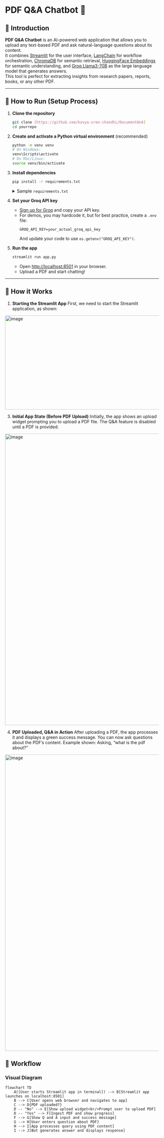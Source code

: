 # PDF Q&A Chatbot 🤖

## 📖 Introduction

**PDF Q&A Chatbot** is an AI-powered web application that allows you to upload any text-based PDF and ask natural-language questions about its content.  
It combines [Streamlit](https://streamlit.io/) for the user interface, [LangChain](https://www.langchain.com/) for workflow orchestration, [ChromaDB](https://www.trychroma.com/) for semantic retrieval, [HuggingFace Embeddings](https://huggingface.co/sentence-transformers/all-MiniLM-L6-v2) for semantic understanding, and [Groq Llama3-70B](https://groq.com/) as the large language model that generates answers.  
This tool is perfect for extracting insights from research papers, reports, books, or any other PDF.

---

## 🚀 How to Run (Setup Process)

1. **Clone the repository**
    ```bash
    git clone [https://github.com/kavya-sree-chandhi/DocumentQnA]
    cd yourrepo
    ```

2. **Create and activate a Python virtual environment** (recommended)
    ```bash
    python -m venv venv
    # On Windows:
    venv\Scripts\activate
    # On Mac/Linux:
    source venv/bin/activate
    ```

3. **Install dependencies**
    ```bash
    pip install -r requirements.txt
    ```
    <details>
    <summary>Sample <code>requirements.txt</code></summary>

    ```
    streamlit
    langchain
    langchain-community
    langchain-groq
    chromadb
    huggingface-hub
    ```
    </details>

4. **Set your Groq API key**
    - [Sign up for Groq](https://console.groq.com/keys) and copy your API key.
    - For demos, you may hardcode it, but for best practice, create a `.env` file:
        ```
        GROQ_API_KEY=your_actual_groq_api_key
        ```
      And update your code to use `os.getenv("GROQ_API_KEY")`.

5. **Run the app**
    ```bash
    streamlit run app.py
    ```
    - Open [http://localhost:8501](http://localhost:8501) in your browser.
    - Upload a PDF and start chatting!

---
## 🚀 How it Works

1. **Starting the Streamlit App**
First, we need to start the Streamlit application, as shown:
<img width="1630" height="307" alt="image" src="https://github.com/user-attachments/assets/4c2b3a82-83cb-423f-a7d1-5065f341aca9" />

3. **Initial App State (Before PDF Upload)**
Initially, the app shows an upload widget prompting you to upload a PDF file. The Q&A feature is disabled until a PDF is provided.

<img width="1918" height="952" alt="image" src="https://github.com/user-attachments/assets/18604f8d-5523-48bd-8ea6-cf232a807c26" />

4. **PDF Uploaded, Q&A in Action**
After uploading a PDF, the app processes it and displays a green success message. You can now ask questions about the PDF’s content. Example shown: Asking, “what is the pdf about?”

<img width="1915" height="968" alt="image" src="https://github.com/user-attachments/assets/0b036080-1fc8-4207-a789-dcc5f9b773b9" />


## 🔄 Workflow

### Visual Diagram

```mermaid
flowchart TD
    A([User starts Streamlit app in terminal]) --> B[Streamlit app launches on localhost:8501]
    B --> C[User opens web browser and navigates to app]
    C --> D{PDF uploaded?}
    D -- "No" --> E[Show upload widget<br/>Prompt user to upload PDF]
    D -- "Yes" --> F[Ingest PDF and show progress]
    F --> G[Show Q and A input and success message]
    G --> H[User enters question about PDF]
    H --> I[App processes query using PDF content]
    I --> J[Bot generates answer and displays response]

